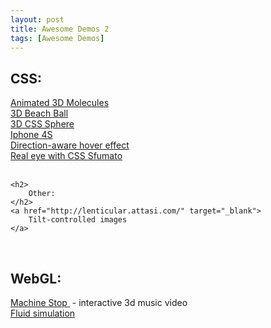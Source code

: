 ```yaml
---
layout: post
title: Awesome Demos 2
tags: [Awesome Demos]
---
```


<div>
    <h2>
        CSS:
    </h2>
</div>
<div>
    <a href="http://codepen.io/thebabydino/pen/xbfao" target="_blank">
        Animated 3D Molecules
    </a>
    <br/>
    <a href="http://www.cssplay.co.uk/menu/cssplay-3D-sphere.html" target="_blank">
        3D Beach Ball
    </a>
    <br/>
    <a href="http://codepen.io/peterwestendorp/pen/wGECk" target="_blank">
        3D CSS Sphere
    </a>
    <br/>
    <a href="http://codepen.io/jlwebart/full/JDHne" target="_blank">
        Iphone 4S
    </a>
    <br/>
    <a href="http://codepen.io/noeldelgado/pen/pGwFx" target="_blank">
        Direction-aware hover effect
    </a>
    <br/>
    <a href="http://codepen.io/ksksoft/pen/qnumF" target="_blank">
        Real eye with CSS Sfumato
    </a>
</div>
<div class="more"></div>
<div>
    &nbsp;
    <br/>

    <h2>
        Other:
    </h2>
    <a href="http://lenticular.attasi.com/" target="_blank">
        Tilt-controlled images
    </a>
</div>
<div>
    &nbsp;
</div>
<div>
    <h2>
        WebGL:
    </h2>
</div>
<div>
    <a href="http://www.machinestop.com/" target="_blank">
        Machine Stop
    </a>
    &nbsp;- interactive 3d music video
    <br/>
    <a href="http://cake23.de/turing-fluid.html" target="_blank">
        Fluid simulation
    </a>
</div>